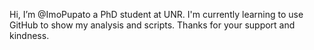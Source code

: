 Hi, I’m @ImoPupato a PhD student at UNR.
I'm currently learning to use GitHub to show my analysis and scripts.
Thanks for your support and kindness.
